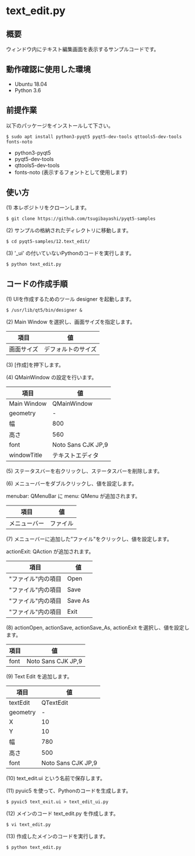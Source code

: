 # text\_edit.py

## 概要

ウィンドウ内にテキスト編集画面を表示するサンプルコードです。

## 動作確認に使用した環境

- Ubuntu 18.04
- Python 3.6

## 前提作業

以下のパッケージをインストールして下さい。

    $ sudo apt install python3-pyqt5 pyqt5-dev-tools qttools5-dev-tools fonts-noto

* python3-pyqt5
* pyqt5-dev-tools
* qttools5-dev-tools
* fonts-noto (表示するフォントとして使用します)

## 使い方

(1) 本レポジトリをクローンします。

    $ git clone https://github.com/tsugibayashi/pyqt5-samples

(2) サンプルの格納されたディレクトリに移動します。

    $ cd pyqt5-samples/12.text_edit/

(3) '\_ui' の付いていないPythonのコードを実行します。

    $ python text_edit.py

## コードの作成手順

(1) UIを作成するためのツール designer を起動します。

    $ /usr/lib/qt5/bin/designer &

(2) Main Window を選択し、画面サイズを指定します。

| 項目 | 値 |
----|----
| 画面サイズ | デフォルトのサイズ |

(3) [作成]を押下します。

(4) QMainWindow の設定を行います。

| 項目 | 値 |
----|----
| Main Window | QMainWindow |
| geometry | - |
| 幅 | 800 |
| 高さ | 560 |
| font | Noto Sans CJK JP,9 |
| windowTitle | テキストエディタ |

(5) ステータスバーを右クリックし、ステータスバーを削除します。

(6) メニューバーをダブルクリックし、値を設定します。

menubar: QMenuBar に menu: QMenu が追加されます。

| 項目 | 値 |
----|----
| メニューバー | ファイル |

(7) メニューバーに追加した”ファイル"をクリックし、値を設定します。

actionExit: QAction が追加されます。

| 項目 | 値 |
----|----
| "ファイル"内の項目 | Open |
| "ファイル"内の項目 | Save |
| "ファイル"内の項目 | Save As |
| "ファイル"内の項目 | Exit |

(8) actionOpen, actionSave, actionSave\_As, actionExit を選択し、値を設定します。

| 項目 | 値 |
----|----
| font | Noto Sans CJK JP,9 |

(9) Text Edit を追加します。

| 項目 | 値 |
----|----
| textEdit | QTextEdit |
| geometry | - |
| X | 10 |
| Y | 10 |
| 幅 | 780 |
| 高さ | 500 |
| font | Noto Sans CJK JP,9 |

(10) text\_edit.ui という名前で保存します。

(11) pyuic5 を使って、Pythonのコードを生成します。

    $ pyuic5 text_exit.ui > text_edit_ui.py

(12) メインのコード text\_edit.py を作成します。

    $ vi text_edit.py

(13) 作成したメインのコードを実行します。

    $ python text_edit.py


